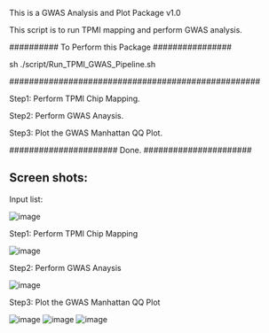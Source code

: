 This is a GWAS Analysis and Plot Package v1.0

This script is to run TPMI mapping and perform GWAS analysis.

########## To Perform this Package ################

sh ./script/Run_TPMI_GWAS_Pipeline.sh

###################################################

Step1: Perform TPMI Chip Mapping.

Step2: Perform GWAS Anaysis.

Step3: Plot the GWAS Manhattan QQ Plot.

###################### Done. ######################


## Screen shots:

Input list:

![image](https://user-images.githubusercontent.com/49865575/189603014-ea6675b9-5d6e-4555-a75b-81e84a5104cc.png)

Step1: Perform TPMI Chip Mapping

![image](https://user-images.githubusercontent.com/49865575/189602184-1c9205c6-5c95-4240-b89e-f6a01d55a0e7.png)

Step2: Perform GWAS Anaysis

![image](https://user-images.githubusercontent.com/49865575/189602407-156c6843-f3e3-40d7-8ef2-306a01e5649f.png)

Step3: Plot the GWAS Manhattan QQ Plot

![image](https://user-images.githubusercontent.com/49865575/189602556-7fd0b8ec-78ac-4fa5-b09b-24c89dcbe2f6.png)
![image](https://user-images.githubusercontent.com/49865575/189602492-1331acb6-b3fa-4e18-9307-0bef8d9781ba.png)
![image](https://user-images.githubusercontent.com/49865575/189602507-15427ed0-7761-4d42-9400-38688531e66e.png)





